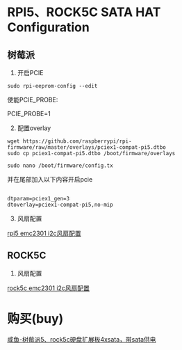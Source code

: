 # RPI5、ROCK5C SATA HAT Configuration

## 树莓派
1. 开启PCIE



```shell
sudo rpi-eeprom-config --edit
```
使能PCIE_PROBE:

PCIE_PROBE=1

2. 配置overlay

```shell
wget https://github.com/raspberrypi/rpi-firmware/raw/master/overlays/pciex1-compat-pi5.dtbo
sudo cp pciex1-compat-pi5.dtbo /boot/firmware/overlays
```

```shell
sudo nano /boot/firmware/config.tx

```
并在尾部加入以下内容开启pcie

```shell

dtparam=pciex1_gen=3
dtoverlay=pciex1-compat-pi5,no-mip
```
3. 风扇配置

[rpi5 emc2301 i2c风扇配置](overlays/rpi5)
## ROCK5C
1. 风扇配置

[rock5c emc2301 i2c风扇配置](overlays/rock5c)

# 购买(buy)
[咸鱼-树莓派5、rock5c硬盘扩展板4xsata，带sata供电](https://www.goofish.com/item?spm=a21ybx.search.searchFeedList.1.168640723tHLO0&id=903375047200&categoryId=126856551)
